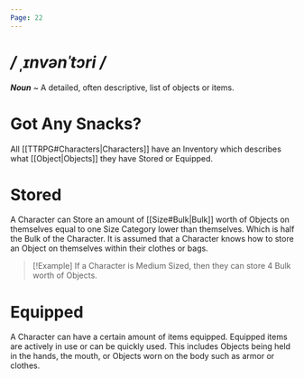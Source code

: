 ```yaml
---
Page: 22
---
```

# */ ˌɪnvənˈtɔri /*
***Noun*** ~ A detailed, often descriptive, list of objects or items.

# Got Any Snacks?
All [[TTRPG#Characters|Characters]] have an Inventory which describes what [[Object|Objects]] they have Stored or Equipped.
# Stored
A Character can Store an amount of [[Size#Bulk|Bulk]] worth of Objects on themselves equal to one Size Category lower than themselves. Which is half the Bulk of the Character. It is assumed that a Character knows how to store an Object on themselves within their clothes or bags.

> [!Example]
> If a Character is Medium Sized, then they can store 4 Bulk worth of Objects.

# Equipped
A Character can have a certain amount of items equipped. Equipped items are actively in use or can be quickly used. This includes Objects being held in the hands, the mouth, or Objects worn on the body such as armor or clothes.